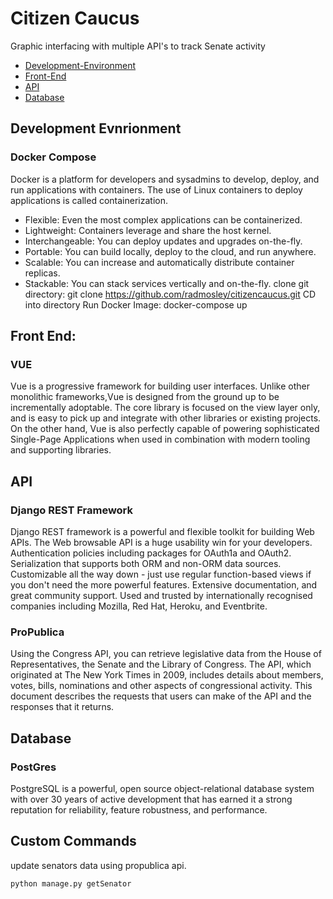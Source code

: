 # Citizen Caucus
Graphic interfacing with multiple API's to track Senate activity
- [Development-Environment](#)
- [Front-End](#)
- [API](#)
- [Database](#)

## Development Evnrionment
### Docker Compose
Docker is a platform for developers and sysadmins to develop, deploy, and run applications with containers. The use of Linux containers to deploy applications is called containerization.
- Flexible: Even the most complex applications can be containerized.
- Lightweight: Containers leverage and share the host kernel.
- Interchangeable: You can deploy updates and upgrades on-the-fly.
- Portable: You can build locally, deploy to the cloud, and run anywhere.
- Scalable: You can increase and automatically distribute container replicas.
- Stackable: You can stack services vertically and on-the-fly.
clone git directory: git clone https://github.com/radmosley/citizencaucus.git 
CD into directory
Run Docker Image: docker-compose up

## Front End:

### VUE
Vue is a progressive framework for building user interfaces. Unlike other monolithic frameworks,Vue is designed from the ground up to be incrementally adoptable. The core library is focused on the view layer only, and is easy to pick up and integrate with other libraries or existing projects. On the other hand, Vue is also perfectly capable of powering sophisticated Single-Page Applications when used in combination with modern tooling and supporting libraries.

## API

### Django REST Framework
Django REST framework is a powerful and flexible toolkit for building Web APIs. The Web browsable API is a huge usability win for your developers. Authentication policies including packages for OAuth1a and OAuth2. Serialization that supports both ORM and non-ORM data sources. Customizable all the way down - just use regular function-based views if you don't need the more powerful features. Extensive documentation, and great community support. Used and trusted by internationally recognised companies including Mozilla, Red Hat, Heroku, and Eventbrite.
  
### ProPublica
Using the Congress API, you can retrieve legislative data from the House of Representatives, the Senate and the Library of Congress. The API, which originated at The New York Times in 2009, includes details about members, votes, bills, nominations and other aspects of congressional activity. This document describes the requests that users can make of the API and the responses that it returns.

## Database

### PostGres
PostgreSQL is a powerful, open source object-relational database system with over 30 years of active development that has earned it a strong reputation for reliability, feature robustness, and performance.
## Custom Commands

update senators data using propublica api.
```
python manage.py getSenator
```